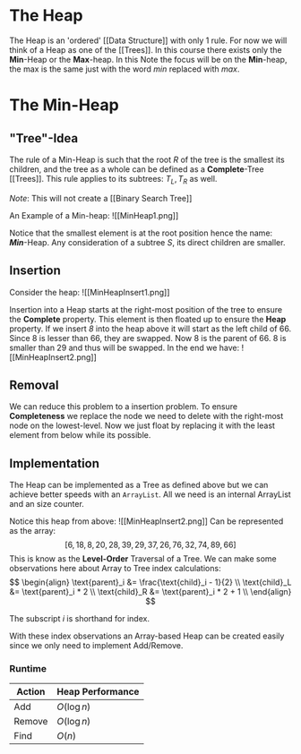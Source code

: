 # The Heap
The Heap is an 'ordered' [[Data Structure]] with only 1 rule. For now we will think of a Heap as one of the [[Trees]]. In this course there exists only the **Min**-Heap or the **Max**-heap. In this Note the focus will be on the **Min**-heap, the max is the same just with the word *min* replaced with *max*.

# The **Min**-Heap
## "Tree"-Idea
The rule of a Min-Heap is such that the root $R$ of the tree is the smallest its children, and the tree as a whole can be defined as a **Complete**-Tree [[Trees]]. This rule applies to its subtrees: $T_L, T_R$ as well.

*Note*: This will not create a [[Binary Search Tree]] 

An Example of a Min-heap:
![[MinHeap1.png]]

Notice that the smallest element is at the root position hence the name: ***Min***-Heap. Any consideration of a subtree $S$, its direct children are smaller.

## Insertion

Consider the heap: ![[MinHeapInsert1.png]]

Insertion into a Heap starts at the right-most position of the tree to ensure the **Complete** property. This element is then floated up to ensure the **Heap** property. If we insert *8* into the heap above it will start as the left child of 66. Since 8 is lesser than 66, they are swapped. Now 8 is the parent of 66. 8 is smaller than 29 and thus will be swapped. 
In the end we have: ![[MinHeapInsert2.png]]

## Removal

We can reduce this problem to a insertion problem. To ensure **Completeness** we replace the node we need to delete with the right-most node on the lowest-level. Now we just float by replacing it with the least element from below while its possible. 

## Implementation
The Heap can be implemented as a Tree as defined above but we can achieve better speeds with an `ArrayList`. All we need is an internal ArrayList and an size counter. 

Notice this heap from above: 
![[MinHeapInsert2.png]]
Can be represented as the array: 
$$
[6, 18, 8, 20, 28, 39, 29, 37, 26, 76, 32, 74, 89, 66]
$$
This is know as the **Level-Order** Traversal of a Tree.
We can make some observations here about Array to Tree index calculations: 
$$
\begin{align}
\text{parent}_i &= \frac{\text{child}_i - 1}{2} \\
\text{child}_L &= \text{parent}_i * 2 \\ 
\text{child}_R &= \text{parent}_i * 2 + 1 \\
\end{align}
$$

The subscript $i$ is shorthand for index.

With these index observations an Array-based Heap can be created easily since we only need to implement Add/Remove. 

### Runtime

| Action | **Heap** Performance |
| ------ | ------------------- |
| Add    | $O(\log{n})$        |
| Remove | $O(\log{n})$        |
| Find   | $O(n)$              |

